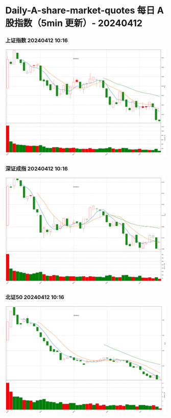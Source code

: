
# Daily-A-share-market-quotes 每日 A 股指数（5min 更新）- 20240412

### 上证指数 20240412 10:16
![](./fig/2024/4/20240412-sh000001.png)

### 深证成指 20240412 10:16
![](./fig/2024/4/20240412-sz399001.png)

### 北证50 20240412 10:16
![](./fig/2024/4/20240412-bj899050.png)
